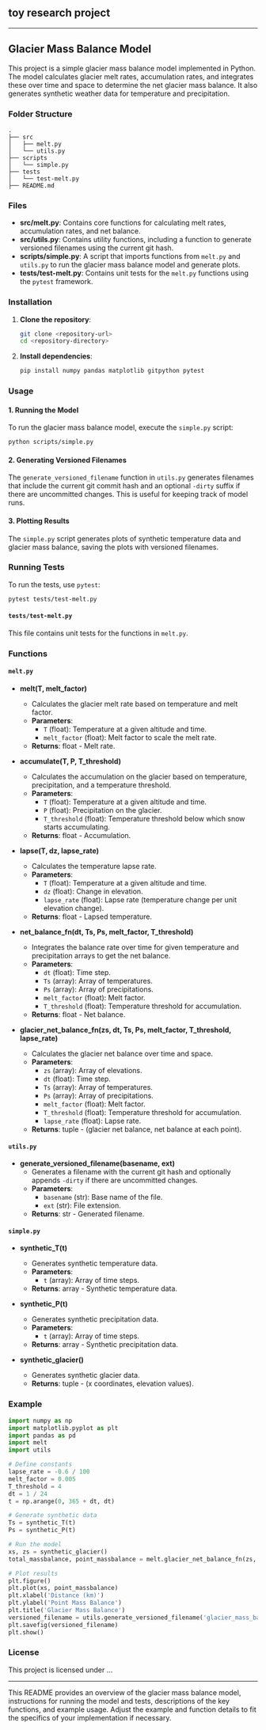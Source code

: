 ## toy research project
---

## Glacier Mass Balance Model

This project is a simple glacier mass balance model implemented in Python. The model calculates glacier melt rates, accumulation rates, and integrates these over time and space to determine the net glacier mass balance. It also generates synthetic weather data for temperature and precipitation.

### Folder Structure

```
.
├── src
│   ├── melt.py
│   └── utils.py
├── scripts
│   └── simple.py
├── tests
│   └── test-melt.py
├── README.md
```

### Files

- **src/melt.py**: Contains core functions for calculating melt rates, accumulation rates, and net balance.
- **src/utils.py**: Contains utility functions, including a function to generate versioned filenames using the current git hash.
- **scripts/simple.py**: A script that imports functions from `melt.py` and `utils.py` to run the glacier mass balance model and generate plots.
- **tests/test-melt.py**: Contains unit tests for the `melt.py` functions using the `pytest` framework.

### Installation

1. **Clone the repository**:
    ```bash
    git clone <repository-url>
    cd <repository-directory>
    ```

2. **Install dependencies**:
    ```bash
    pip install numpy pandas matplotlib gitpython pytest
    ```

### Usage

#### 1. Running the Model

To run the glacier mass balance model, execute the `simple.py` script:

```bash
python scripts/simple.py
```

#### 2. Generating Versioned Filenames

The `generate_versioned_filename` function in `utils.py` generates filenames that include the current git commit hash and an optional `-dirty` suffix if there are uncommitted changes. This is useful for keeping track of model runs.

#### 3. Plotting Results

The `simple.py` script generates plots of synthetic temperature data and glacier mass balance, saving the plots with versioned filenames.

### Running Tests

To run the tests, use `pytest`:

```bash
pytest tests/test-melt.py
```

#### `tests/test-melt.py`

This file contains unit tests for the functions in `melt.py`.



### Functions

#### `melt.py`

- **melt(T, melt_factor)**
  - Calculates the glacier melt rate based on temperature and melt factor.
  - **Parameters**:
    - `T` (float): Temperature at a given altitude and time.
    - `melt_factor` (float): Melt factor to scale the melt rate.
  - **Returns**: float - Melt rate.

- **accumulate(T, P, T_threshold)**
  - Calculates the accumulation on the glacier based on temperature, precipitation, and a temperature threshold.
  - **Parameters**:
    - `T` (float): Temperature at a given altitude and time.
    - `P` (float): Precipitation on the glacier.
    - `T_threshold` (float): Temperature threshold below which snow starts accumulating.
  - **Returns**: float - Accumulation.

- **lapse(T, dz, lapse_rate)**
  - Calculates the temperature lapse rate.
  - **Parameters**:
    - `T` (float): Temperature at a given altitude and time.
    - `dz` (float): Change in elevation.
    - `lapse_rate` (float): Lapse rate (temperature change per unit elevation change).
  - **Returns**: float - Lapsed temperature.

- **net_balance_fn(dt, Ts, Ps, melt_factor, T_threshold)**
  - Integrates the balance rate over time for given temperature and precipitation arrays to get the net balance.
  - **Parameters**:
    - `dt` (float): Time step.
    - `Ts` (array): Array of temperatures.
    - `Ps` (array): Array of precipitations.
    - `melt_factor` (float): Melt factor.
    - `T_threshold` (float): Temperature threshold for accumulation.
  - **Returns**: float - Net balance.

- **glacier_net_balance_fn(zs, dt, Ts, Ps, melt_factor, T_threshold, lapse_rate)**
  - Calculates the glacier net balance over time and space.
  - **Parameters**:
    - `zs` (array): Array of elevations.
    - `dt` (float): Time step.
    - `Ts` (array): Array of temperatures.
    - `Ps` (array): Array of precipitations.
    - `melt_factor` (float): Melt factor.
    - `T_threshold` (float): Temperature threshold for accumulation.
    - `lapse_rate` (float): Lapse rate.
  - **Returns**: tuple - (glacier net balance, net balance at each point).

#### `utils.py`

- **generate_versioned_filename(basename, ext)**
  - Generates a filename with the current git hash and optionally appends `-dirty` if there are uncommitted changes.
  - **Parameters**:
    - `basename` (str): Base name of the file.
    - `ext` (str): File extension.
  - **Returns**: str - Generated filename.

#### `simple.py`

- **synthetic_T(t)**
  - Generates synthetic temperature data.
  - **Parameters**:
    - `t` (array): Array of time steps.
  - **Returns**: array - Synthetic temperature data.

- **synthetic_P(t)**
  - Generates synthetic precipitation data.
  - **Parameters**:
    - `t` (array): Array of time steps.
  - **Returns**: array - Synthetic precipitation data.

- **synthetic_glacier()**
  - Generates synthetic glacier data.
  - **Returns**: tuple - (x coordinates, elevation values).

### Example

```python
import numpy as np
import matplotlib.pyplot as plt
import pandas as pd
import melt
import utils

# Define constants
lapse_rate = -0.6 / 100
melt_factor = 0.005
T_threshold = 4
dt = 1 / 24
t = np.arange(0, 365 + dt, dt)

# Generate synthetic data
Ts = synthetic_T(t)
Ps = synthetic_P(t)

# Run the model
xs, zs = synthetic_glacier()
total_massbalance, point_massbalance = melt.glacier_net_balance_fn(zs, dt, Ts, Ps, melt_factor, T_threshold, lapse_rate)

# Plot results
plt.figure()
plt.plot(xs, point_massbalance)
plt.xlabel('Distance (km)')
plt.ylabel('Point Mass Balance')
plt.title('Glacier Mass Balance')
versioned_filename = utils.generate_versioned_filename('glacier_mass_balance', 'png')
plt.savefig(versioned_filename)
plt.show()
```

### License

This project is licensed under ...

---

This README provides an overview of the glacier mass balance model, instructions for running the model and tests, descriptions of the key functions, and example usage. Adjust the example and function details to fit the specifics of your implementation if necessary.
